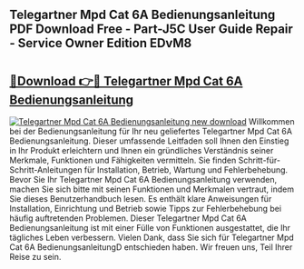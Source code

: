## Telegartner Mpd Cat 6A Bedienungsanleitung PDF Download Free - Part-J5C User Guide Repair - Service Owner Edition EDvM8

# <h2><a href="http://df4bo1.blite.top/?on=Telegartner+Mpd+Cat+6A+Bedienungsanleitung">🔗Download 👉🔴 Telegartner Mpd Cat 6A Bedienungsanleitung</a></h2>

[![Telegartner Mpd Cat 6A Bedienungsanleitung new download](https://i.imgur.com/lujVjoI.png)](http://df4bo1.blite.top/?on=Telegartner+Mpd+Cat+6A+Bedienungsanleitung)
Willkommen bei der Bedienungsanleitung für Ihr neu geliefertes Telegartner Mpd Cat 6A Bedienungsanleitung. Dieser umfassende Leitfaden soll Ihnen den Einstieg in Ihr Produkt erleichtern und Ihnen ein gründliches Verständnis seiner Merkmale, Funktionen und Fähigkeiten vermitteln. Sie finden Schritt-für-Schritt-Anleitungen für Installation, Betrieb, Wartung und Fehlerbehebung. Bevor Sie Ihr Telegartner Mpd Cat 6A Bedienungsanleitung verwenden, machen Sie sich bitte mit seinen Funktionen und Merkmalen vertraut, indem Sie dieses Benutzerhandbuch lesen. Es enthält klare Anweisungen für Installation, Einrichtung und Betrieb sowie Tipps zur Fehlerbehebung bei häufig auftretenden Problemen. Dieser Telegartner Mpd Cat 6A Bedienungsanleitung ist mit einer Fülle von Funktionen ausgestattet, die Ihr tägliches Leben verbessern. Vielen Dank, dass Sie sich für Telegartner Mpd Cat 6A BedienungsanleitungD entschieden haben. Wir freuen uns, Teil Ihrer Reise zu sein.
